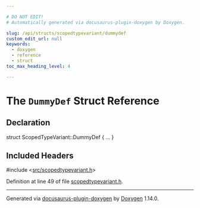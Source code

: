 ```yaml
---

# DO NOT EDIT!
# Automatically generated via docusaurus-plugin-doxygen by Doxygen.

slug: /api/structs/scopedtypevariant/dummydef
custom_edit_url: null
keywords:
  - doxygen
  - reference
  - struct
toc_max_heading_level: 4

---
```


<div class="doxyPage">

# The `DummyDef` Struct Reference



## Declaration

<div class="doxyDeclaration">
struct ScopedTypeVariant::DummyDef { ... }
</div>

## Included Headers

<div class="doxyIncludesList">#include &lt;<a href="/web-doxygen/docs/api/files/src/scopedtypevariant-h">src/scopedtypevariant.h</a>&gt;
</div>


<p>Definition at line 49 of file <a href="/web-doxygen/docs/api/files/src/scopedtypevariant-h">scopedtypevariant.h</a>.</p>

<hr/>

<p class="doxyGeneratedBy">Generated via <a href="https://github.com/xpack/docusaurus-plugin-doxygen">docusaurus-plugin-doxygen</a> by <a href="https://www.doxygen.nl">Doxygen</a> 1.14.0.</p>

</div>
